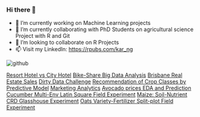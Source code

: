 ### Hi there 👋

- 🔭 I’m currently working on Machine Learning projects
- 🌱 I’m currently collaborating with PhD Students on agricultural science Project with R and Git
- 👯 I’m looking to collaborate on R Projects 
- 📫 Visit my LinkedIn: https://rpubs.com/kar_ng

![github](https://user-images.githubusercontent.com/81752452/133864645-7f9cc77e-8868-49af-8db3-c874f24287ca.png)

[Resort Hotel vs City Hotel](https://github.com/KAR-NG/ResortHotel_versus_CityHotel/blob/main/Rmarkdown.md)
[Bike-Share Big Data Analysis](https://rpubs.com/kar_ng/786210)
[Brisbane Real Estate Sales](https://rpubs.com/kar_ng/787195)
[Dirty Data Challenge](https://github.com/KAR-NG/Dirty-Data-Challenge-/blob/main/cleaning.md)
[Recommendation of Crop Classes by Predictive Model](https://github.com/KAR-NG/Recommendation_of_Crop_Classes_by_Predictive_Model )
[Marketing Analytics](https://github.com/KAR-NG/Marketing_Analytics/blob/main/marketing.md)
[Avocado prices EDA and Prediction](https://github.com/KAR-NG/Houston_Avocado_Prices_EDA_-_Forecast)
[Cucumber Multi-Env Latin Square Field Experiment](https://github.com/KAR-NG/Cucumber_Multi-Env_LatinSquare_Field_Experiment/blob/main/multi_latin.md )
[Maize: Soil-Nutrient CRD Glasshouse Experiment](https://github.com/KAR-NG/Maize_Soil_Nutrient_CRD_Glasshouse_Experiment-/blob/main/maize_crd.md)
[Oats Variety-Fertilizer Split-plot Field Experiment](https://github.com/KAR-NG/Oats_Variety-Fertilizer_SplitPlot_Field_Experiment/blob/main/splitplot.md)


